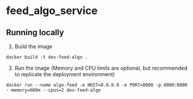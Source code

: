 # feed_algo_service

## Running locally
1. Build the image
```
docker build -t dev-feed-algo .
```
2. Run the image (Memory and CPU limits are optional, but recommended to replicate the deployment environment)
```
docker run --name algo-feed -e HOST=0.0.0.0 -e PORT=8000 -p 8000:8000 --memory=600m --cpus=2 dev-feed-algo
```